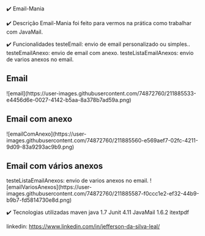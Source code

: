 ✔️ Email-Mania

✔️ Descrição
Email-Mania foi feito para vermos na prática como trabalhar com JavaMail.

✔️ Funcionalidades
testeEmail: envio de email personalizado ou simples..
testeEmailAnexo: envio de email com anexo.
testeListaEmailAnexos: envio de varios anexos no email.

<h2>Email</h2>
![email](https://user-images.githubusercontent.com/74872760/211885533-e4456d6e-0027-4142-b5aa-8a378b7ad59a.png)

<h2>Email com anexo</h2>
![emailComAnexo](https://user-images.githubusercontent.com/74872760/211885560-e569aef7-02fc-4211-9d09-83a9293ac9b9.png)

<h2>Email com vários anexos</h2>
testeListaEmailAnexos: envio de varios anexos no email.
![emailVariosAnexos](https://user-images.githubusercontent.com/74872760/211885587-f0ccc1e2-ef32-44b9-b9b7-fd5814730e8d.png)


✔️ Tecnologias utilizadas
maven
java 1.7
Junit 4.11
JavaMail 1.6.2
itextpdf


linkedin: https://www.linkedin.com/in/jefferson-da-silva-leal/
